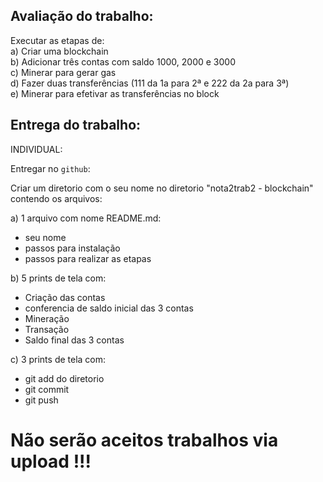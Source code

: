 ## Avaliação do trabalho: 

 
Executar as etapas de:  
a) Criar uma blockchain  
b) Adicionar três contas com saldo 1000, 2000 e 3000  
c) Minerar para gerar gas  
d) Fazer duas transferências (111 da 1a para 2ª e 222 da 2a para 3ª)  
e) Minerar para efetivar as transferências no block  



## Entrega do trabalho:

INDIVIDUAL:   

Entregar no `github`:

Criar um diretorio com o seu nome no diretorio "nota2trab2 - blockchain" contendo os arquivos:  

a) 1 arquivo com nome README.md:    
- seu nome   
- passos para instalação  
- passos para realizar as etapas  


b) 5 prints de tela com:   
- Criação das contas  
- conferencia de saldo inicial das 3 contas  
- Mineração  
- Transação  
- Saldo final das 3 contas  


c) 3 prints de tela com:   
- git add do diretorio
- git commit  
- git push   


# Não serão aceitos trabalhos via upload !!!